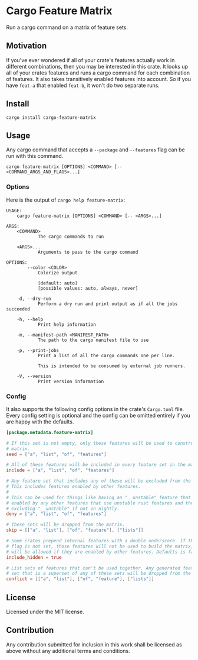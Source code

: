 # Cargo Feature Matrix

Run a cargo command on a matrix of feature sets.

## Motivation

If you've ever wondered if all of your crate's features actually work in
different combinations, then you may be interested in this crate. It looks
up all of your crates features and runs a cargo command for each combination
of features. It also takes transitively enabled features into account. So if
you have `feat-a` that enabled `feat-b`, it won't do two separate runs.

## Install
```shell
cargo install cargo-feature-matrix
```

## Usage

Any cargo command that accepts a `--package` and `--features` flag can be
run with this command.
```shell
cargo feature-matrix [OPTIONS] <COMMAND> [-- <COMMAND_ARGS_AND_FLAGS>...]
```

### Options

Here is the output of `cargo help feature-matrix`:

```text
USAGE:
    cargo feature-matrix [OPTIONS] <COMMAND> [-- <ARGS>...]

ARGS:
    <COMMAND>
            The cargo commands to run

    <ARGS>...
            Arguments to pass to the cargo command

OPTIONS:
        --color <COLOR>
            Colorize output

            [default: auto]
            [possible values: auto, always, never]

    -d, --dry-run
            Perform a dry run and print output as if all the jobs succeeded

    -h, --help
            Print help information

    -m, --manifest-path <MANIFEST_PATH>
            The path to the cargo manifest file to use

    -p, --print-jobs
            Print a list of all the cargo commands one per line.

            This is intended to be consumed by external job runners.

    -V, --version
            Print version information
```

### Config

It also supports the following config options in the crate's `Cargo.toml` file.
Every config setting is optional and the config can be omitted entirely if you
are happy with the defaults.

```toml
[package.metadata.feature-matrix]

# If this set is not empty, only these features will be used to construct the
# matrix.
seed = ["a", "list", "of", "features"]

# All of these features will be included in every feature set in the matrix.
include = ["a", "list", "of", "features"]

# Any feature set that includes any of these will be excluded from the matrix.
# This includes features enabled by other features.
#
# This can be used for things like having an "__unstable" feature that gets
# enabled by any other features that use unstable rust features and then
# excluding "__unstable" if not on nightly.
deny = ["a", "list", "of", "features"]

# These sets will be dropped from the matrix.
skip = [["a", "list"], ["of", "feature"], ["lists"]]

# Some crates prepend internal features with a double underscore. If this
# flag is not set, those features will not be used to build the matrix, but
# will be allowed if they are enabled by other features. Defaults is false
include_hidden = true

# List sets of features that can't be used together. Any generated feature
# set that is a superset of any of these sets will be dropped from the matrix.
conflict = [["a", "list"], ["of", "feature"], ["lists"]]
```

## License

Licensed under the MIT license.

## Contribution

Any contribution submitted for inclusion in this work shall be licensed as
above without any additional terms and conditions.
